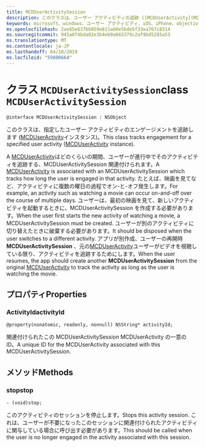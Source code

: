 ```yaml
---
title: MCDUserActivitySession
description: このクラスは、ユーザー アクティビティの追跡 ([MCDUserActivity](MCDUserActivity.md)インスタンス)、ユーザーはそのアクティビティに関与して中にします。
keywords: microsoft、windows、ユーザー アクティビティ、iOS、iPhone、objectiveC に接続されているデバイス、プロジェクトのローマ
ms.openlocfilehash: 2ae85e637bb059e811a60e5bde5f33ea767c8314
ms.sourcegitcommit: 945a0f4bda02e3b4eb9a665379c2af9bd5285a53
ms.translationtype: MT
ms.contentlocale: ja-JP
ms.lasthandoff: 04/18/2019
ms.locfileid: "59800664"
---
```

# <a name="class-mcduseractivitysession"></a><span data-ttu-id="8df03-104">クラス `MCDUserActivitySession`</span><span class="sxs-lookup"><span data-stu-id="8df03-104">class `MCDUserActivitySession`</span></span>

```
@interface MCDUserActivitySession : NSObject
```

<span data-ttu-id="8df03-105">このクラスは、指定したユーザー アクティビティのエンゲージメントを追跡します ([MCDUserActivity](MCDUserActivity.md)インスタンス)。</span><span class="sxs-lookup"><span data-stu-id="8df03-105">This class tracks engagement for a specified user activity ([MCDUserActivity](MCDUserActivity.md) instance).</span></span>

<span data-ttu-id="8df03-106">A [MCDUserActivity](MCDUserActivity.md)はどのくらいの期間、ユーザーが進行中でそのアクティビティを追跡する、MCDUserActivitySession 関連付けられます。</span><span class="sxs-lookup"><span data-stu-id="8df03-106">A [MCDUserActivity](MCDUserActivity.md) is associated with an MCDUserActivitySession which tracks how long the user is engaged in that activity.</span></span> <span data-ttu-id="8df03-107">たとえば、映画を見てなど、アクティビティに複数の曜日の過程でオン-と-オフ発生します。</span><span class="sxs-lookup"><span data-stu-id="8df03-107">For example, an activity such as watching a movie can occur on-and-off over the course of multiple days.</span></span> <span data-ttu-id="8df03-108">ユーザーは、最初の映画を見て、新しいアクティビティを起動するときに、MCDUserActivitySession を作成する必要があります。</span><span class="sxs-lookup"><span data-stu-id="8df03-108">When the user first starts the new activity of watching a movie, a MCDUserActivitySession must be created.</span></span> <span data-ttu-id="8df03-109">ユーザーが別のアクティビティに切り替えたときに破棄する必要があります。</span><span class="sxs-lookup"><span data-stu-id="8df03-109">It should be disposed when the user switches to a different activity.</span></span> <span data-ttu-id="8df03-110">アプリが別作成、ユーザーの再開時**MCDUserActivitySession** 、元の[MCDUserActivity](MCDUserActivity.md)ユーザーがビデオを視聴している限り、アクティビティを追跡するためにします。</span><span class="sxs-lookup"><span data-stu-id="8df03-110">When the user resumes, the app should create another **MCDUserActivitySession** from the original [MCDUserActivity](MCDUserActivity.md) to track the activity as long as the user is watching the movie.</span></span>


## <a name="properties"></a><span data-ttu-id="8df03-111">プロパティ</span><span class="sxs-lookup"><span data-stu-id="8df03-111">Properties</span></span>

### <a name="activityid"></a><span data-ttu-id="8df03-112">ActivityId</span><span class="sxs-lookup"><span data-stu-id="8df03-112">activityId</span></span>
`@property(nonatomic, readonly, nonnull) NSString* activityId;`

<span data-ttu-id="8df03-113">関連付けられたこの MCDUserActivitySession MCDUserActivity の一意の ID。</span><span class="sxs-lookup"><span data-stu-id="8df03-113">A unique ID for the MCDUserActivity associated with this MCDUserActivitySession.</span></span>

## <a name="methods"></a><span data-ttu-id="8df03-114">メソッド</span><span class="sxs-lookup"><span data-stu-id="8df03-114">Methods</span></span>

### <a name="stop"></a><span data-ttu-id="8df03-115">stop</span><span class="sxs-lookup"><span data-stu-id="8df03-115">stop</span></span>
`- (void)stop;`

<span data-ttu-id="8df03-116">このアクティビティのセッションを停止します。</span><span class="sxs-lookup"><span data-stu-id="8df03-116">Stops this activity session.</span></span> <span data-ttu-id="8df03-117">これは、ユーザーが不要になったこのセッションに関連付けられたアクティビティに関与している場合に呼び出す必要があります。</span><span class="sxs-lookup"><span data-stu-id="8df03-117">This should be called when the user is no longer engaged in the activity associated with this session.</span></span>
